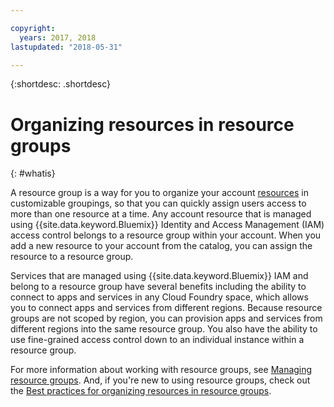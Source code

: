 ```yaml
---

copyright:
  years: 2017, 2018
lastupdated: "2018-05-31"

---
```


{:shortdesc: .shortdesc}

# Organizing resources in resource groups
{: #whatis}

A resource group is a way for you to organize your account [resources](/docs/resources/acct_resources.html#resource) in customizable groupings, so that you can quickly assign users access to more than one resource at a time. Any account resource that is managed using {{site.data.keyword.Bluemix}} Identity and Access Management (IAM) access control belongs to a resource group within your account. When you add a new resource to your account from the catalog, you can assign the resource to a resource group.

Services that are managed using {{site.data.keyword.Bluemix}} IAM and belong to a resource group have several benefits including the ability to connect to apps and services in any Cloud Foundry space, which allows you to connect apps and services from different regions. Because resource groups are not scoped by region, you can provision apps and services from different regions into the same resource group. You also have the ability to use fine-grained access control down to an individual instance within a resource group.

For more information about working with resource groups, see [Managing resource groups](/docs/resources/resourcegroups.html). And, if you're new to using resource groups, check out the [Best practices for organizing resources in resource groups](/docs/resources/bestpractice_rgs.html#bp_resourcegroups).
